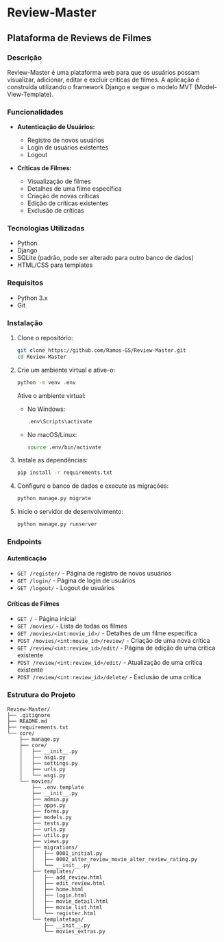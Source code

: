 # Review-Master

## Plataforma de Reviews de Filmes

### Descrição

Review-Master é uma plataforma web para que os usuários possam visualizar, adicionar, editar e excluir críticas de filmes. A aplicação é construída utilizando o framework Django e segue o modelo MVT (Model-View-Template).

### Funcionalidades

- **Autenticação de Usuários:**
  - Registro de novos usuários
  - Login de usuários existentes
  - Logout

- **Críticas de Filmes:**
  - Visualização de filmes
  - Detalhes de uma filme específica
  - Criação de novas críticas
  - Edição de críticas existentes
  - Exclusão de críticas

### Tecnologias Utilizadas

- Python
- Django
- SQLite (padrão, pode ser alterado para outro banco de dados)
- HTML/CSS para templates

### Requisitos

- Python 3.x
- Git

### Instalação

1. Clone o repositório:

    ```bash
    git clone https://github.com/Ramos-GS/Review-Master.git
    cd Review-Master
    ```

2. Crie um ambiente virtual e ative-o:

    ```bash
    python -m venv .env
    ```

    Ative o ambiente virtual:

    - No Windows:
    
      ```bash
      .env\Scripts\activate
      ```

    - No macOS/Linux:
    
      ```bash
      source .env/bin/activate
      ```

3. Instale as dependências:

    ```bash
    pip install -r requirements.txt
    ```

4. Configure o banco de dados e execute as migrações:

    ```bash
    python manage.py migrate
    ```

5. Inicie o servidor de desenvolvimento:

    ```bash
    python manage.py runserver
    ```

### Endpoints

#### Autenticação

- `GET /register/` - Página de registro de novos usuários
- `GET /login/` - Página de login de usuários
- `GET /logout/` - Logout de usuários

#### Críticas de Filmes

- `GET /` - Página inicial
- `GET /movies/` - Lista de todas os filmes
- `GET /movies/<int:movie_id>/` - Detalhes de um filme específica
- `POST /movies/<int:movie_id>/review/` - Criação de uma nova crítica
- `GET /review/<int:review_id>/edit/` - Página de edição de uma crítica existente
- `POST /review/<int:review_id>/edit/` - Atualização de uma crítica existente
- `POST /review/<int:review_id>/delete/` - Exclusão de uma crítica

### Estrutura do Projeto

```plaintext
Review-Master/
├── .gitignore
├── README.md
├── requirements.txt
└── core/
    ├── manage.py
    ├── core/
    │   ├── __init__.py
    │   ├── asgi.py
    │   ├── settings.py
    │   ├── urls.py
    │   └── wsgi.py
    └── movies/
        ├── .env.template
        ├── __init__.py
        ├── admin.py
        ├── apps.py
        ├── forms.py
        ├── models.py
        ├── tests.py
        ├── urls.py
        ├── utils.py
        ├── views.py
        ├── migrations/
        │   ├── 0001_initial.py
        │   ├── 0002_alter_review_movie_alter_review_rating.py
        │   └── __init__.py
        ├── templates/
        │   ├── add_review.html
        │   ├── edit_review.html
        │   ├── home.html
        │   ├── login.html
        │   ├── movie_detail.html
        │   ├── movie_list.html
        │   └── register.html
        └── templatetags/
            ├── __init__.py
            └── movies_extras.py
